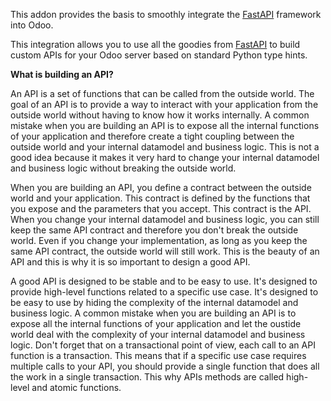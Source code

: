 This addon provides the basis to smoothly integrate the
[FastAPI](https://fastapi.tiangolo.com/) framework into Odoo.

This integration allows you to use all the goodies from
[FastAPI](https://fastapi.tiangolo.com/) to build custom APIs for your
Odoo server based on standard Python type hints.

**What is building an API?**

An API is a set of functions that can be called from the outside world.
The goal of an API is to provide a way to interact with your application
from the outside world without having to know how it works internally. A
common mistake when you are building an API is to expose all the
internal functions of your application and therefore create a tight
coupling between the outside world and your internal datamodel and
business logic. This is not a good idea because it makes it very hard to
change your internal datamodel and business logic without breaking the
outside world.

When you are building an API, you define a contract between the outside
world and your application. This contract is defined by the functions
that you expose and the parameters that you accept. This contract is the
API. When you change your internal datamodel and business logic, you can
still keep the same API contract and therefore you don't break the
outside world. Even if you change your implementation, as long as you
keep the same API contract, the outside world will still work. This is
the beauty of an API and this is why it is so important to design a good
API.

A good API is designed to be stable and to be easy to use. It's designed
to provide high-level functions related to a specific use case. It's
designed to be easy to use by hiding the complexity of the internal
datamodel and business logic. A common mistake when you are building an
API is to expose all the internal functions of your application and let
the oustide world deal with the complexity of your internal datamodel
and business logic. Don't forget that on a transactional point of view,
each call to an API function is a transaction. This means that if a
specific use case requires multiple calls to your API, you should
provide a single function that does all the work in a single
transaction. This why APIs methods are called high-level and atomic
functions.
